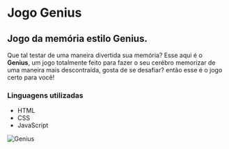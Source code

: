 # Jogo Genius

## Jogo da memória estilo Genius.

Que tal testar de uma maneira divertida sua memória? Esse aqui é o **Genius**, um jogo totalmente feito para fazer o seu cerébro memorizar de uma maneira mais descontraída, gosta de se desafiar? então esse é o jogo certo para você!

### Linguagens utilizadas

* HTML
* CSS
* JavaScript

![Genius](https://github.com/WillSantosss/Imgs/blob/master/Genius.jpg)
